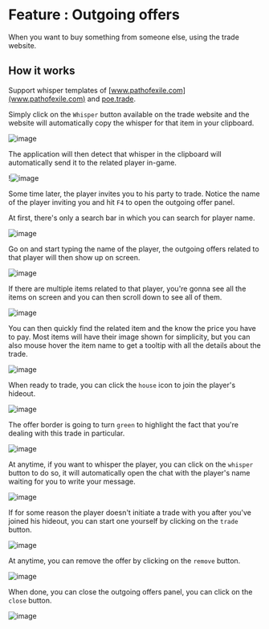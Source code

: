 # Feature : Outgoing offers
When you want to buy something from someone else, using the trade website.

## How it works
Support whisper templates of [www.pathofexile.com](www.pathofexile.com) and [poe.trade](poe.trade).

Simply click on the `Whisper` button available on the trade website and the website will automatically copy the whisper for that item in your clipboard.

![image](https://user-images.githubusercontent.com/25111613/184737631-e84140c5-4c16-41c1-98f9-577dc650dc88.png)


The application will then detect that whisper in the clipboard will automatically send it to the related player in-game.

!![image](https://user-images.githubusercontent.com/25111613/184195965-5e9cfbac-a542-4f45-aca8-71a7e1fa3b63.png)

Some time later, the player invites you to his party to trade. Notice the name of the player inviting you and hit `F4` to open the outgoing offer panel.

At first, there's only a search bar in which you can search for player name.

![image](https://user-images.githubusercontent.com/25111613/184516096-c2754809-ec3d-40c0-b666-c8eb2586d0f4.png)

Go on and start typing the name of the player, the outgoing offers related to that player will then show up on screen.

![image](https://user-images.githubusercontent.com/25111613/184516118-d66930c3-2939-41ee-896d-809cd29f7e36.png)

If there are multiple items related to that player, you're gonna see all the items on screen and you can then scroll down to see all of them.

![image](https://user-images.githubusercontent.com/25111613/184516167-2c58d0d2-dc22-4c88-8c3d-e0f94a8e0479.png)

You can then quickly find the related item and the know the price you have to pay. Most items will have their image shown for simplicity, but you can also mouse hover the item name to get a tooltip with all the details about the trade.

![image](https://user-images.githubusercontent.com/25111613/184516217-1a1acf6e-54eb-4369-9662-34841eee28e3.png)

When ready to trade, you can click the `house` icon to join the player's hideout.

![image](https://user-images.githubusercontent.com/25111613/184516241-9fc221d9-b83b-42db-8c05-36231333471a.png)

The offer border is going to turn `green` to highlight the fact that you're dealing with this trade in particular.

![image](https://user-images.githubusercontent.com/25111613/184516250-a5c0e54d-cba1-403f-970b-ef8c9e9ceff4.png)

At anytime, if you want to whisper the player, you can click on the `whisper` button to do so, it will automatically open the chat with the player's name waiting for you to write your message.

![image](https://user-images.githubusercontent.com/25111613/184516283-3bad7efc-16bc-4945-aa28-d74bd166018e.png)

If for some reason the player doesn't initiate a trade with you after you've joined his hideout, you can start one yourself by clicking on the `trade` button.

![image](https://user-images.githubusercontent.com/25111613/184516312-99141e70-e5b6-4357-a4a3-a169ba8ad430.png)

At anytime, you can remove the offer by clicking on the `remove` button.

![image](https://user-images.githubusercontent.com/25111613/184516326-44790cb0-501b-4b8f-9c81-6a2cac386ed7.png)

When done, you can close the outgoing offers panel, you can click on the ``close`` button.

![image](https://user-images.githubusercontent.com/25111613/184738186-b88c5a77-99ce-4df0-9587-21fd2cdcb413.png)



